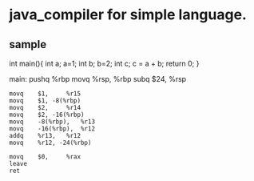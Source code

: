 ﻿# java_compiler for simple language. 
## sample
int main(){
    int a;
    a=1;
    int b;
    b=2;
    int c;
    c = a + b;
    return 0;
}

main:
	pushq 	%rbp
	movq  	%rsp, 	%rbp
	subq 	$24, 	%rsp

	movq 	$1, 	%r15
	movq 	$1, -8(%rbp)
	movq 	$2, 	%r14
	movq 	$2, -16(%rbp)
	movq 	-8(%rbp), 	%r13
	movq 	-16(%rbp), 	%r12
	addq 	%r13, 	%r12
	movq 	%r12, -24(%rbp)

	movq 	$0, 	%rax
	leave
	ret
